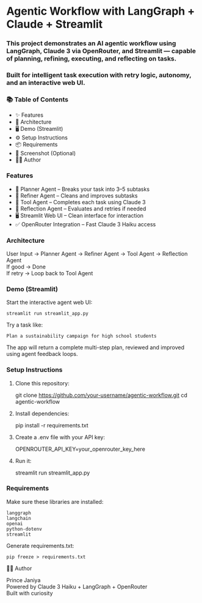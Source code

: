 # Agentic Workflow with LangGraph + Claude + Streamlit

### This project demonstrates an AI agentic workflow using LangGraph, Claude 3 via OpenRouter, and Streamlit — capable of planning, refining, executing, and reflecting on tasks.

### Built for intelligent task execution with retry logic, autonomy, and an interactive web UI.

### 📚 Table of Contents

- ✨ Features
- 🧠 Architecture
- 🖥️ Demo (Streamlit)
- ⚙️ Setup Instructions
- 📦 Requirements
- 📸 Screenshot (Optional)
- 👨‍💻 Author

### Features

- 🧠 Planner Agent – Breaks your task into 3–5 subtasks  
- 🔧 Refiner Agent – Cleans and improves subtasks  
- 🤖 Tool Agent – Completes each task using Claude 3  
- 🔁 Reflection Agent – Evaluates and retries if needed  
- 🖥️ Streamlit Web UI – Clean interface for interaction  
- ✅ OpenRouter Integration – Fast Claude 3 Haiku access  

### Architecture

User Input → Planner Agent → Refiner Agent → Tool Agent → Reflection Agent  
If good → Done  
If retry → Loop back to Tool Agent

### Demo (Streamlit)

Start the interactive agent web UI:

    streamlit run streamlit_app.py

Try a task like:

    Plan a sustainability campaign for high school students

The app will return a complete multi-step plan, reviewed and improved using agent feedback loops.

### Setup Instructions

1. Clone this repository:

    git clone https://github.com/your-username/agentic-workflow.git
    cd agentic-workflow

2. Install dependencies:

    pip install -r requirements.txt

3. Create a .env file with your API key:

    OPENROUTER_API_KEY=your_openrouter_key_here

4. Run it:

    streamlit run streamlit_app.py

### Requirements

Make sure these libraries are installed:

    langgraph
    langchain
    openai
    python-dotenv
    streamlit

Generate requirements.txt:

    pip freeze > requirements.txt

👨‍💻 Author

Prince Janiya  
Powered by Claude 3 Haiku + LangGraph + OpenRouter  
Built with curiosity

